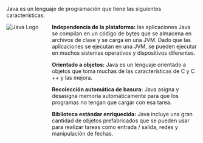 Java es un lenguaje de programación que tiene las siguientes características:

<div>
    <img src="https://www.google.com/url?sa=i&url=https%3A%2F%2Fwww.guru99.com%2Fes%2Fdifference-between-jdk-jre-jvm.html&psig=AOvVaw0hvmyha3azlh5fLAVmHRL1&ust=1718280271852000&source=images&cd=vfe&opi=89978449&ved=0CBIQjRxqFwoTCJDdxPyC1oYDFQAAAAAdAAAAABAE" alt="Java Logo" style="float:left; margin-right:10px;" />
    <div style="margin-left: 120px;"> <!-- Ajusta este valor según el ancho de la imagen -->
        <p><strong>Independencia de la plataforma:</strong> las aplicaciones Java se compilan en un código de bytes que se almacena en archivos de clase y se carga en una JVM. Dado que las aplicaciones se ejecutan en una JVM, se pueden ejecutar en muchos sistemas operativos y dispositivos diferentes.</p>
        <p><strong>Orientado a objetos:</strong> Java es un lenguaje orientado a objetos que toma muchas de las características de C y C ++ y las mejora.</p>
        <p><strong>Recolección automática de basura:</strong> Java asigna y desasigna memoria automáticamente para que los programas no tengan que cargar con esa tarea.</p>
        <p><strong>Biblioteca estándar enriquecida:</strong> Java incluye una gran cantidad de objetos prefabricados que se pueden usar para realizar tareas como entrada / salida, redes y manipulación de fechas.</p>
    </div>
</div>















